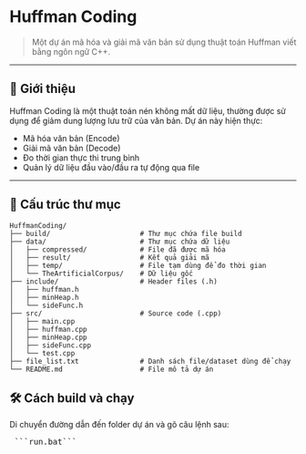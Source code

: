 # Huffman Coding

> Một dự án mã hóa và giải mã văn bản sử dụng thuật toán Huffman viết bằng ngôn ngữ C++.

---

## 🧠 Giới thiệu

Huffman Coding là một thuật toán nén không mất dữ liệu, thường được sử dụng để giảm dung lượng lưu trữ của văn bản. Dự án này hiện thực:

- Mã hóa văn bản (Encode)
- Giải mã văn bản (Decode)
- Đo thời gian thực thi trung bình
- Quản lý dữ liệu đầu vào/đầu ra tự động qua file

---
## 📁 Cấu trúc thư mục
```
HuffmanCoding/
├── build/                      # Thư mục chứa file build
├── data/                       # Thư mục chứa dữ liệu
│   ├── compressed/             # File đã được mã hóa
│   ├── result/                 # Kết quả giải mã
│   ├── temp/                   # File tạm dùng để đo thời gian
│   └── TheArtificialCorpus/    # Dữ liệu gốc
├── include/                    # Header files (.h)
│   ├── huffman.h
│   ├── minHeap.h
│   └── sideFunc.h
├── src/                        # Source code (.cpp)
│   ├── main.cpp
│   ├── huffman.cpp
│   ├── minHeap.cpp
│   ├── sideFunc.cpp
│   └── test.cpp
├── file_list.txt               # Danh sách file/dataset dùng để chạy
└── README.md                   # File mô tả dự án
```

## 🛠️ Cách build và chạy
Di chuyển đường dẫn đến folder dự án và gõ câu lệnh sau:

<pre> ```run.bat``` </pre>
